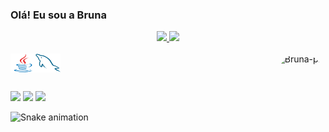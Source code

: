 ### Olá! Eu sou a Bruna

<div align="center">
  <a href="https://github.com/eubssantos">
  <img width="42%" src="https://github-readme-stats.vercel.app/api?username=eubssantos&show_icons=true&theme=dracula&include_all_commits=true&count_private=true"/>
  <img width="50%" src="https://github-readme-stats.vercel.app/api/top-langs/?username=eubssantos&layout=compact&langs_count=7&theme=dracula"/>
</div>
  <br>
  <img align="left" alt="Bruna-JAVA" height="30" width="40" src="https://raw.githubusercontent.com/devicons/devicon/master/icons/java/java-original.svg">
  <img align="center" alt="Bruna-JAVA" height="30" width="40" src="https://raw.githubusercontent.com/devicons/devicon/master/icons/mysql/mysql-original.svg">
  <img align="right" alt="Bruna-pic" height="150" style="border-radius:50px;" src="https://media.discordapp.net/attachments/903018166219866122/982029010697609296/unknown.png">

   ##
 
<div> 
  <a href="https://www.instagram.com/adaytobruna/" target="_blank"><img src="https://img.shields.io/badge/-Instagram-%23E4405F?style=for-the-badge&logo=instagram&logoColor=white" target="_blank"></a>
  <a href = "mailto:brunahoope@gmail.com"><img src="https://img.shields.io/badge/-Gmail-%23333?style=for-the-badge&logo=gmail&logoColor=white" target="_blank"></a>
  <a href="https://www.linkedin.com/in/bruna-silva-santos/" target="_blank"><img src="https://img.shields.io/badge/-LinkedIn-%230077B5?style=for-the-badge&logo=linkedin&logoColor=white" target="_blank"></a> 
 
![Snake animation](https://github.com/eubssantos/eubssantos/blob/output/github-contribution-grid-snake.svg)
 
</div>

